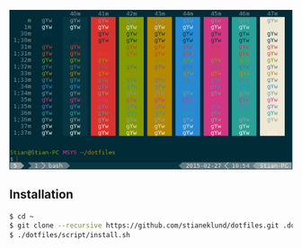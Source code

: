![](https://raw.githubusercontent.com/stianeklund/dotfiles/master/.screenshot.PNG)
## Installation
``` bash
$ cd ~
$ git clone --recursive https://github.com/stianeklund/dotfiles.git .dotfiles
$ ./dotfiles/script/install.sh
```


